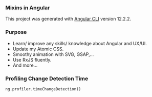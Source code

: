 ### Mixins in Angular

This project was generated with [Angular CLI](https://github.com/angular/angular-cli) version 12.2.2.

### Purpose

- Learn/ improve any skills/ knowledge about Angular and UX/UI.
- Update my Atomic CSS.
- Smoothy animation with SVG, GSAP,...
- Use RxJS fluently.
- And more...

### Profiling Change Detection Time 

`ng.profiler.timeChangeDetection()`